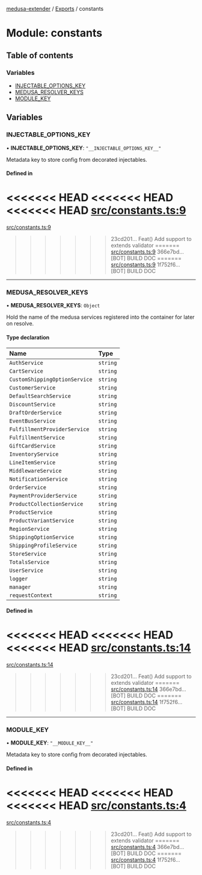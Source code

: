 [medusa-extender](../README.md) / [Exports](../modules.md) / constants

# Module: constants

## Table of contents

### Variables

- [INJECTABLE\_OPTIONS\_KEY](constants.md#injectable_options_key)
- [MEDUSA\_RESOLVER\_KEYS](constants.md#medusa_resolver_keys)
- [MODULE\_KEY](constants.md#module_key)

## Variables

### INJECTABLE\_OPTIONS\_KEY

• **INJECTABLE\_OPTIONS\_KEY**: ``"__INJECTABLE_OPTIONS_KEY__"``

Metadata key to store config from decorated injectables.

#### Defined in

<<<<<<< HEAD
<<<<<<< HEAD
<<<<<<< HEAD
[src/constants.ts:9](https://github.com/adrien2p/medusa-extender/blob/89f7223/src/constants.ts#L9)
=======
[src/constants.ts:9](https://github.com/adrien2p/medusa-extender/blob/c048da3/src/constants.ts#L9)
>>>>>>> 23cd201... Feat() Add support to extends validator
=======
[src/constants.ts:9](https://github.com/adrien2p/medusa-extender/blob/23cd201/src/constants.ts#L9)
>>>>>>> 366e7bd... [BOT] BUILD DOC
=======
[src/constants.ts:9](https://github.com/adrien2p/medusa-extender/blob/0490090/src/constants.ts#L9)
>>>>>>> 1f752f6... [BOT] BUILD DOC

___

### MEDUSA\_RESOLVER\_KEYS

• **MEDUSA\_RESOLVER\_KEYS**: `Object`

Hold the name of the medusa services registered into the container for later on resolve.

#### Type declaration

| Name | Type |
| :------ | :------ |
| `AuthService` | `string` |
| `CartService` | `string` |
| `CustomShippingOptionService` | `string` |
| `CustomerService` | `string` |
| `DefaultSearchService` | `string` |
| `DiscountService` | `string` |
| `DraftOrderService` | `string` |
| `EventBusService` | `string` |
| `FulfillmentProviderService` | `string` |
| `FulfillmentService` | `string` |
| `GiftCardService` | `string` |
| `InventoryService` | `string` |
| `LineItemService` | `string` |
| `MiddlewareService` | `string` |
| `NotificationService` | `string` |
| `OrderService` | `string` |
| `PaymentProviderService` | `string` |
| `ProductCollectionService` | `string` |
| `ProductService` | `string` |
| `ProductVariantService` | `string` |
| `RegionService` | `string` |
| `ShippingOptionService` | `string` |
| `ShippingProfileService` | `string` |
| `StoreService` | `string` |
| `TotalsService` | `string` |
| `UserService` | `string` |
| `logger` | `string` |
| `manager` | `string` |
| `requestContext` | `string` |

#### Defined in

<<<<<<< HEAD
<<<<<<< HEAD
<<<<<<< HEAD
[src/constants.ts:14](https://github.com/adrien2p/medusa-extender/blob/89f7223/src/constants.ts#L14)
=======
[src/constants.ts:14](https://github.com/adrien2p/medusa-extender/blob/c048da3/src/constants.ts#L14)
>>>>>>> 23cd201... Feat() Add support to extends validator
=======
[src/constants.ts:14](https://github.com/adrien2p/medusa-extender/blob/23cd201/src/constants.ts#L14)
>>>>>>> 366e7bd... [BOT] BUILD DOC
=======
[src/constants.ts:14](https://github.com/adrien2p/medusa-extender/blob/0490090/src/constants.ts#L14)
>>>>>>> 1f752f6... [BOT] BUILD DOC

___

### MODULE\_KEY

• **MODULE\_KEY**: ``"__MODULE_KEY__"``

Metadata key to store config from decorated injectables.

#### Defined in

<<<<<<< HEAD
<<<<<<< HEAD
<<<<<<< HEAD
[src/constants.ts:4](https://github.com/adrien2p/medusa-extender/blob/89f7223/src/constants.ts#L4)
=======
[src/constants.ts:4](https://github.com/adrien2p/medusa-extender/blob/c048da3/src/constants.ts#L4)
>>>>>>> 23cd201... Feat() Add support to extends validator
=======
[src/constants.ts:4](https://github.com/adrien2p/medusa-extender/blob/23cd201/src/constants.ts#L4)
>>>>>>> 366e7bd... [BOT] BUILD DOC
=======
[src/constants.ts:4](https://github.com/adrien2p/medusa-extender/blob/0490090/src/constants.ts#L4)
>>>>>>> 1f752f6... [BOT] BUILD DOC
